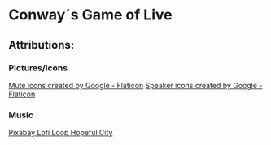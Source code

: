 # Conway´s Game of Live

## Attributions:

### Pictures/Icons

<a href="https://www.flaticon.com/free-icons/mute" title="mute icons">Mute icons created by Google - Flaticon</a>
<a href="https://www.flaticon.com/free-icons/speaker" title="speaker icons">Speaker icons created by Google - Flaticon</a>

### Music

<a href="https://pixabay.com/music/pop-lofi-loop-hopeful-city-321581/" title="Pixabay Lofi Loop Hopeful City">Pixabay Lofi Loop Hopeful City</a>
